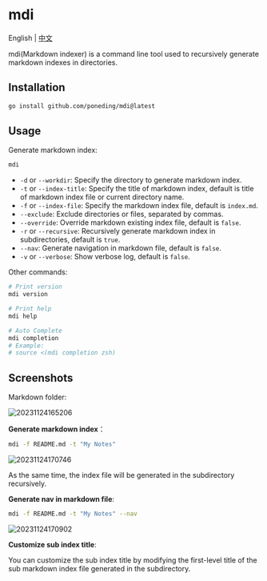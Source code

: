 # mdi

English | [中文](README_zh-CN.md)

mdi(Markdown indexer) is a command line tool used to recursively generate markdown indexes in directories.

## Installation

```bash
go install github.com/poneding/mdi@latest
```

## Usage

Generate markdown index:

```bash
mdi
```

- `-d` or `--workdir`: Specify the directory to generate markdown index.
- `-t` or `--index-title`: Specify the title of markdown index, default is title of markdown index file or current directory name.
- `-f` or `--index-file`: Specify the markdown index file, default is `index.md`.
- `--exclude`: Exclude directories or files, separated by commas.
- `--override`: Override markdown existing index file, default is `false`.
- `-r` or `--recursive`: Recursively generate markdown index in subdirectories, default is `true`.
- `--nav`: Generate navigation in markdown file, default is `false`.
- `-v` or `--verbose`: Show verbose log, default is `false`.

Other commands:

```bash
# Print version
mdi version

# Print help
mdi help

# Auto Complete
mdi completion
# Example:
# source <(mdi completion zsh)
```

## Screenshots

Markdown folder:

![20231124165206](https://images.poneding.com/2023/11/20231124165206.png)

**Generate markdown index**：

```bash
mdi -f README.md -t "My Notes"
```

![20231124170746](https://images.poneding.com/2023/11/20231124170746.png)

As the same time, the index file will be generated in the subdirectory recursively.

**Generate nav in markdown file**:

```bash
mdi -f README.md -t "My Notes" --nav
```

![20231124170902](https://images.poneding.com/2023/11/20231124170902.png)

**Customize sub index title**:

You can customize the sub index title by modifying the first-level title of the sub markdown index file generated in the subdirectory.
